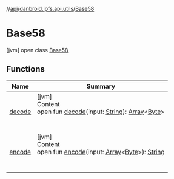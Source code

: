 //[api](../../index.md)/[danbroid.ipfs.api.utils](../index.md)/[Base58](index.md)



# Base58  
 [jvm] open class [Base58](index.md)   


## Functions  
  
|  Name|  Summary| 
|---|---|
| [decode](decode.md)| [jvm]  <br>Content  <br>open fun [decode](decode.md)(input: [String](https://docs.oracle.com/javase/8/docs/api/java/lang/String.html)): [Array](https://kotlinlang.org/api/latest/jvm/stdlib/kotlin/-array/index.html)<[Byte](https://kotlinlang.org/api/latest/jvm/stdlib/kotlin/-byte/index.html)>  <br><br><br>
| [encode](encode.md)| [jvm]  <br>Content  <br>open fun [encode](encode.md)(input: [Array](https://kotlinlang.org/api/latest/jvm/stdlib/kotlin/-array/index.html)<[Byte](https://kotlinlang.org/api/latest/jvm/stdlib/kotlin/-byte/index.html)>): [String](https://docs.oracle.com/javase/8/docs/api/java/lang/String.html)  <br><br><br>

